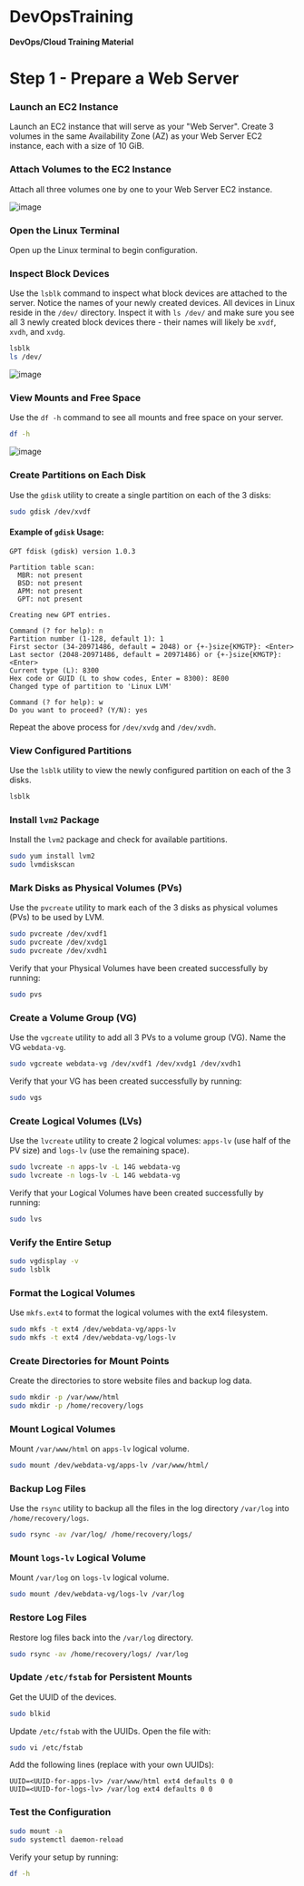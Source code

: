 # DevOpsTraining
**DevOps/Cloud Training Material**

# Step 1 - Prepare a Web Server

### Launch an EC2 Instance

Launch an EC2 instance that will serve as your "Web Server". Create 3 volumes in the same Availability Zone (AZ) as your Web Server EC2 instance, each with a size of 10 GiB.

### Attach Volumes to the EC2 Instance

Attach all three volumes one by one to your Web Server EC2 instance.

![image](https://github.com/stiven-skyward/DevOpsTraining/assets/135337796/d46e8d17-8a45-4632-97ac-dbd4c6c40511)

### Open the Linux Terminal

Open up the Linux terminal to begin configuration.

### Inspect Block Devices

Use the `lsblk` command to inspect what block devices are attached to the server. Notice the names of your newly created devices. All devices in Linux reside in the `/dev/` directory. Inspect it with `ls /dev/` and make sure you see all 3 newly created block devices there - their names will likely be `xvdf`, `xvdh`, and `xvdg`.

```sh
lsblk
ls /dev/
```
![image](https://github.com/stiven-skyward/DevOpsTraining/assets/135337796/ffbfbcf7-93c2-4784-83d0-12c06eb9ee7d)

### View Mounts and Free Space

Use the `df -h` command to see all mounts and free space on your server.

```sh
df -h
```
![image](https://github.com/stiven-skyward/DevOpsTraining/assets/135337796/702a5c29-d455-4693-a765-1d2fd3b2db3b)

### Create Partitions on Each Disk

Use the `gdisk` utility to create a single partition on each of the 3 disks:

```sh
sudo gdisk /dev/xvdf
```

#### Example of `gdisk` Usage:

```plaintext
GPT fdisk (gdisk) version 1.0.3

Partition table scan:
  MBR: not present
  BSD: not present
  APM: not present
  GPT: not present

Creating new GPT entries.

Command (? for help): n
Partition number (1-128, default 1): 1
First sector (34-20971486, default = 2048) or {+-}size{KMGTP}: <Enter>
Last sector (2048-20971486, default = 20971486) or {+-}size{KMGTP}: <Enter>
Current type (L): 8300
Hex code or GUID (L to show codes, Enter = 8300): 8E00
Changed type of partition to 'Linux LVM'

Command (? for help): w
Do you want to proceed? (Y/N): yes
```

Repeat the above process for `/dev/xvdg` and `/dev/xvdh`.

### View Configured Partitions

Use the `lsblk` utility to view the newly configured partition on each of the 3 disks.

```sh
lsblk
```

### Install `lvm2` Package

Install the `lvm2` package and check for available partitions.

```sh
sudo yum install lvm2
sudo lvmdiskscan
```

### Mark Disks as Physical Volumes (PVs)

Use the `pvcreate` utility to mark each of the 3 disks as physical volumes (PVs) to be used by LVM.

```sh
sudo pvcreate /dev/xvdf1
sudo pvcreate /dev/xvdg1
sudo pvcreate /dev/xvdh1
```

Verify that your Physical Volumes have been created successfully by running:

```sh
sudo pvs
```

### Create a Volume Group (VG)

Use the `vgcreate` utility to add all 3 PVs to a volume group (VG). Name the VG `webdata-vg`.

```sh
sudo vgcreate webdata-vg /dev/xvdf1 /dev/xvdg1 /dev/xvdh1
```

Verify that your VG has been created successfully by running:

```sh
sudo vgs
```

### Create Logical Volumes (LVs)

Use the `lvcreate` utility to create 2 logical volumes: `apps-lv` (use half of the PV size) and `logs-lv` (use the remaining space).

```sh
sudo lvcreate -n apps-lv -L 14G webdata-vg
sudo lvcreate -n logs-lv -L 14G webdata-vg
```

Verify that your Logical Volumes have been created successfully by running:

```sh
sudo lvs
```

### Verify the Entire Setup

```sh
sudo vgdisplay -v
sudo lsblk
```

### Format the Logical Volumes

Use `mkfs.ext4` to format the logical volumes with the ext4 filesystem.

```sh
sudo mkfs -t ext4 /dev/webdata-vg/apps-lv
sudo mkfs -t ext4 /dev/webdata-vg/logs-lv
```

### Create Directories for Mount Points

Create the directories to store website files and backup log data.

```sh
sudo mkdir -p /var/www/html
sudo mkdir -p /home/recovery/logs
```

### Mount Logical Volumes

Mount `/var/www/html` on `apps-lv` logical volume.

```sh
sudo mount /dev/webdata-vg/apps-lv /var/www/html/
```

### Backup Log Files

Use the `rsync` utility to backup all the files in the log directory `/var/log` into `/home/recovery/logs`.

```sh
sudo rsync -av /var/log/ /home/recovery/logs/
```

### Mount `logs-lv` Logical Volume

Mount `/var/log` on `logs-lv` logical volume.

```sh
sudo mount /dev/webdata-vg/logs-lv /var/log
```

### Restore Log Files

Restore log files back into the `/var/log` directory.

```sh
sudo rsync -av /home/recovery/logs/ /var/log
```

### Update `/etc/fstab` for Persistent Mounts

Get the UUID of the devices.

```sh
sudo blkid
```

Update `/etc/fstab` with the UUIDs. Open the file with:

```sh
sudo vi /etc/fstab
```

Add the following lines (replace with your own UUIDs):

```plaintext
UUID=<UUID-for-apps-lv> /var/www/html ext4 defaults 0 0
UUID=<UUID-for-logs-lv> /var/log ext4 defaults 0 0
```

### Test the Configuration

```sh
sudo mount -a
sudo systemctl daemon-reload
```

Verify your setup by running:

```sh
df -h
```
